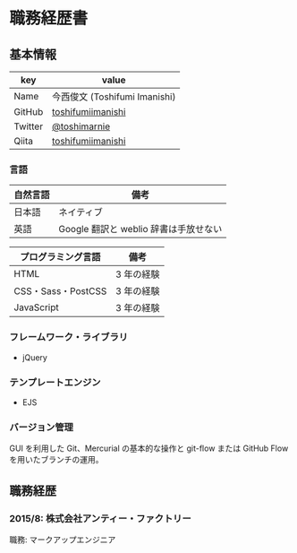 # 職務経歴書

## 基本情報

|key|value|
|---|----|
|Name|今西俊文 (Toshifumi Imanishi)|
|GitHub|[toshifumiimanishi](https://github.com/toshifumiimanishi)|
|Twitter|[@toshimarnie](https://twitter.com/toshimarnie)|
|Qiita|[toshifumiimanishi](https://qiita.com/toshifumiimanishi)|

### 言語

|自然言語|備考|
|---|---|
|日本語|ネイティブ|
|英語|Google 翻訳と weblio 辞書は手放せない|

|プログラミング言語|備考|
|---|---|
|HTML|3 年の経験|
|CSS・Sass・PostCSS|3 年の経験|
|JavaScript|3 年の経験|

### フレームワーク・ライブラリ
- jQuery

### テンプレートエンジン
- EJS

### バージョン管理
GUI を利用した Git、Mercurial の基本的な操作と git-flow または GitHub Flow を用いたブランチの運用。

## 職務経歴

### 2015/8: 株式会社アンティー・ファクトリー

職務: マークアップエンジニア

